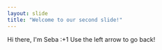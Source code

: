 ```yaml
---
layout: slide
title: "Welcome to our second slide!"
---
```

Hi there, I'm Seba :+1
Use the left arrow to go back!

